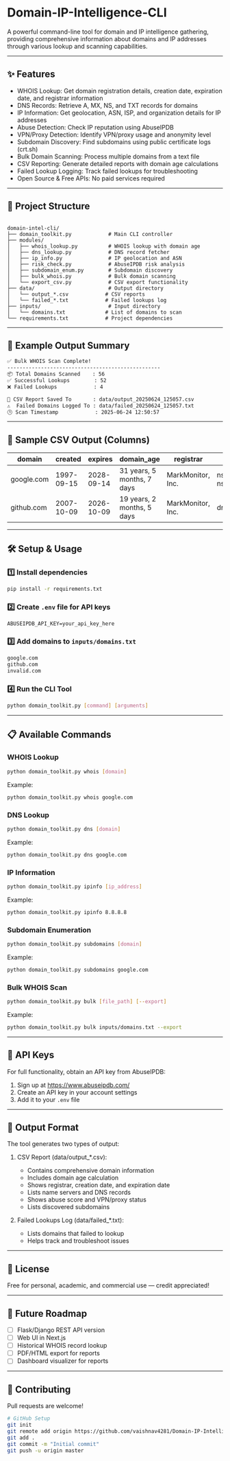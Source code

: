 # Domain-IP-Intelligence-CLI

A powerful command-line tool for domain and IP intelligence gathering, providing comprehensive information about domains and IP addresses through various lookup and scanning capabilities.

---

## ✨ Features

- WHOIS Lookup: Get domain registration details, creation date, expiration date, and registrar information
- DNS Records: Retrieve A, MX, NS, and TXT records for domains
- IP Information: Get geolocation, ASN, ISP, and organization details for IP addresses
- Abuse Detection: Check IP reputation using AbuseIPDB
- VPN/Proxy Detection: Identify VPN/proxy usage and anonymity level
- Subdomain Discovery: Find subdomains using public certificate logs (crt.sh)
- Bulk Domain Scanning: Process multiple domains from a text file
- CSV Reporting: Generate detailed reports with domain age calculations
- Failed Lookup Logging: Track failed lookups for troubleshooting
- Open Source & Free APIs: No paid services required

---

## 📁 Project Structure

```

domain-intel-cli/
├── domain_toolkit.py            # Main CLI controller
├── modules/
│   ├── whois_lookup.py          # WHOIS lookup with domain age
│   ├── dns_lookup.py            # DNS record fetcher
│   ├── ip_info.py               # IP geolocation and ASN
│   ├── risk_check.py            # AbuseIPDB risk analysis
│   ├── subdomain_enum.py        # Subdomain discovery
│   ├── bulk_whois.py            # Bulk domain scanning
│   └── export_csv.py            # CSV export functionality
├── data/                        # Output directory
│   └── output_*.csv            # CSV reports
│   └── failed_*.txt            # Failed lookups log
├── inputs/                      # Input directory
│   └── domains.txt             # List of domains to scan
└── requirements.txt            # Project dependencies

```

---

## 📂 Example Output Summary

```bash
✅ Bulk WHOIS Scan Complete!
--------------------------------------------------
📦 Total Domains Scanned    : 56
✅ Successful Lookups        : 52
❌ Failed Lookups            : 4

📁 CSV Report Saved To       : data/output_20250624_125057.csv
⚠️  Failed Domains Logged To : data/failed_20250624_125057.txt
🕒 Scan Timestamp            : 2025-06-24 12:50:57
```

---

## 🧾 Sample CSV Output (Columns)

| domain     | created    | expires    | domain_age                | registrar         | name_servers          | abuse_score | is_vpn_or_proxy | subdomains        |
| ---------- | ---------- | ---------- | -------------------------- | ----------------- | ---------------------- | ------------ | ------------------ | ----------------- |
| google.com | 1997-09-15 | 2028-09-14 | 31 years, 5 months, 7 days | MarkMonitor, Inc. | ns1.google.com, ns2... | 0            | False              | mail, drive, etc. |
| github.com | 2007-10-09 | 2026-10-09 | 19 years, 2 months, 5 days | MarkMonitor, Inc. | dns1.p08.nsone.net...  | 3            | True               | api, gist, docs   |

---

## 🛠 Setup & Usage

### 1️⃣ Install dependencies

```bash
pip install -r requirements.txt
```

### 2️⃣ Create `.env` file for API keys

```
ABUSEIPDB_API_KEY=your_api_key_here
```

### 3️⃣ Add domains to `inputs/domains.txt`

```txt
google.com
github.com
invalid.com
```

### 4️⃣ Run the CLI Tool

```bash
python domain_toolkit.py [command] [arguments]
```

---

## 📋 Available Commands

### WHOIS Lookup

```bash
python domain_toolkit.py whois [domain]
```

Example:
```bash
python domain_toolkit.py whois google.com
```

### DNS Lookup

```bash
python domain_toolkit.py dns [domain]
```

Example:
```bash
python domain_toolkit.py dns google.com
```

### IP Information

```bash
python domain_toolkit.py ipinfo [ip_address]
```

Example:
```bash
python domain_toolkit.py ipinfo 8.8.8.8
```

### Subdomain Enumeration

```bash
python domain_toolkit.py subdomains [domain]
```

Example:
```bash
python domain_toolkit.py subdomains google.com
```

### Bulk WHOIS Scan

```bash
python domain_toolkit.py bulk [file_path] [--export]
```

Example:
```bash
python domain_toolkit.py bulk inputs/domains.txt --export
```

---

## 🔐 API Keys

For full functionality, obtain an API key from AbuseIPDB:

1. Sign up at https://www.abuseipdb.com/
2. Create an API key in your account settings
3. Add it to your `.env` file

---

## 📝 Output Format

The tool generates two types of output:

1. CSV Report (data/output_*.csv):
   - Contains comprehensive domain information
   - Includes domain age calculation
   - Shows registrar, creation date, and expiration date
   - Lists name servers and DNS records
   - Shows abuse score and VPN/proxy status
   - Lists discovered subdomains

2. Failed Lookups Log (data/failed_*.txt):
   - Lists domains that failed to lookup
   - Helps track and troubleshoot issues

---

## 📝 License

Free for personal, academic, and commercial use — credit appreciated!

---

## 🌟 Future Roadmap

* [ ] Flask/Django REST API version
* [ ] Web UI in Next.js
* [ ] Historical WHOIS record lookup
* [ ] PDF/HTML export for reports
* [ ] Dashboard visualizer for reports

---

## 🙌 Contributing

Pull requests are welcome!

```bash
# GitHub Setup
git init
git remote add origin https://github.com/vaishnav4281/Domain-IP-Intelligence-CLI-Toolkit.git
git add .
git commit -m "Initial commit"
git push -u origin master
```

